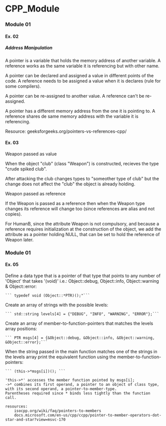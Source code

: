 # CPP_Module

### Module 01
#### Ex. 02

##### Address Manipulation

A pointer is a variable that holds the memory address of another variable.
A reference works as the same variable it is referencing but with other name. 

A pointer can be declared and assigned a value in different points of the code.
A reference needs to be assigned a value when it is declares (rule for some compilers).

A pointer can be re-assigned to another value.
A reference can't be re-assigned.

A pointer has a different memory address from the one it is pointing to.
A reference shares de same memory address with the variable it is referencing.

Resource:
geeksforgeeks.org/pointers-vs-references-cpp/

#### Ex. 03

Weapon passed as value

When the object "club" (class "Weapon") is constructed, recieves the type "crude spiked club".

After attacking the club changes types to "someother type of club" but the change does not affect the "club" the object is already holding. 

Weapon passed as reference

If the Weapon is passed as a reference then when the Weapon type changes its reference will change too (since references are alias and not copies).

For HumanB, since the attribute Weapon is not compulsory, and because a reference requires initialization at the construction of the object, we add the attribute as a pointer holding NULL, that can be set to hold the reference of Weapon later. 


### Module 01
#### Ex. 05

Define a data type that is a pointer of that type that points to any number of 'Object'
that takes '(void)' i.e.: Object::debug, Object::info, Object::warning & Object::error:
	
	``` typedef void (Object::*PTR)();"```
	 

Create an array of strings with the possible levels:

	```	std::string levels[4] = {"DEBUG", "INFO", "WARNING", "ERROR"};```


Create an array of member-to-function-pointers that matches the levels array positions:

	``` PTR msgs[4] = {&Object::debug, &Object::info, &Object::warning, &Object::error};```

When the string passed in the main function matches one of the strings in the levels array
print the equivalent function using the member-to-function-pointers:

	``` (this->*msgs[i])(); ```

	'this->*' accesses the member function pointed by msgs[i];
	->* combines its first operand, a pointer to an object of class type,
	with its second operand, a pointer-to-member-type.
	Parentheses required since * binds less tightly than the function call.

	resources:
		isocpp.org/wiki/faq/pointers-to-members
		docs.microsoft.com/en-us/cpp/ccpp/pointer-to-member-operators-dot-star-and-star?view=msvc-170 